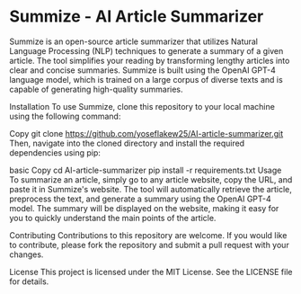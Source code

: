 # Summize - AI Article Summarizer
Summize is an open-source article summarizer that utilizes Natural Language Processing (NLP) techniques to generate a summary of a given article. The tool simplifies your reading by transforming lengthy articles into clear and concise summaries. Summize is built using the OpenAI GPT-4 language model, which is trained on a large corpus of diverse texts and is capable of generating high-quality summaries.

Installation
To use Summize, clone this repository to your local machine using the following command:

Copy
git clone https://github.com/yoseflakew25/AI-article-summarizer.git
Then, navigate into the cloned directory and install the required dependencies using pip:

basic
Copy
cd AI-article-summarizer
pip install -r requirements.txt
Usage
To summarize an article, simply go to any article website, copy the URL, and paste it in Summize's website. The tool will automatically retrieve the article, preprocess the text, and generate a summary using the OpenAI GPT-4 model. The summary will be displayed on the website, making it easy for you to quickly understand the main points of the article.

Contributing
Contributions to this repository are welcome. If you would like to contribute, please fork the repository and submit a pull request with your changes.

License
This project is licensed under the MIT License. See the LICENSE file for details.
